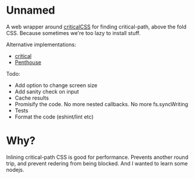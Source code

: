 # Unnamed

A web wrapper around [criticalCSS](https://github.com/filamentgroup/criticalcss) for finding critical-path, above the fold CSS.  Because sometimes we're too lazy to install stuff.

Alternative implementations:
* [critical](https://github.com/addyosmani/critical)
* [Penthouse](https://github.com/pocketjoso/penthouse)

Todo:
* Add option to change screen size
* Add sanity check on input
* Cache results
* Promisify the code.  No more nested callbacks. No more fs.syncWriting
* Tests
* Format the code (eshint/lint etc)

# Why?
Inlining critical-path CSS is good for performance.  Prevents another round trip, and prevent redering from being blocked.  And I wanted to learn some nodejs.
